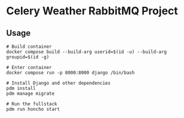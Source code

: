 # Celery Weather RabbitMQ Project

## Usage

```
# Build container
docker compose build --build-arg userid=$(id -u) --build-arg groupid=$(id -g)

# Enter container
docker compose run -p 8000:8000 django /bin/bash

# Install Django and other dependencies
pdm install
pdm manage migrate

# Run the fullstack
pdm run honcho start
```
